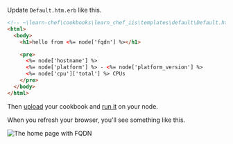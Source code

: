 Update <code class="file-path">Default.htm.erb</code> like this.

```html
<!-- ~\learn-chef\cookbooks\learn_chef_iis\templates\default\Default.htm.erb -->
<html>
  <body>
    <h1>hello from <%= node['fqdn'] %></h1>

    <pre>
      <%= node['hostname'] %>
      <%= node['platform'] %> - <%= node['platform_version'] %>
      <%= node['cpu']['total'] %> CPUs
    </pre>
  </body>
</html>
```

Then [upload](/manage-a-node/windows/update-your-nodes-configuration#step2) your cookbook and [run it](/manage-a-node/windows/update-your-nodes-configuration#step3) on your node.

When you refresh your browser, you'll see something like this.

![The home page with FQDN](windows/webserver-template-more.png)
